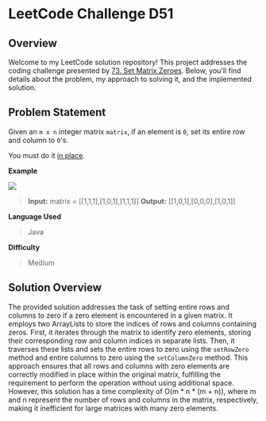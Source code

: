 ﻿
# LeetCode Challenge D51

## Overview

Welcome to my LeetCode solution repository! This project addresses the coding challenge presented by [73. Set Matrix Zeroes](https://leetcode.com/problems/set-matrix-zeroes/). Below, you'll find details about the problem, my approach to solving it, and the implemented solution.

## Problem Statement
Given an  `m x n`  integer matrix  `matrix`, if an element is  `0`, set its entire row and column to  `0`'s.

You must do it  [in place](https://en.wikipedia.org/wiki/In-place_algorithm).


**Example**
>
![](https://assets.leetcode.com/uploads/2020/08/17/mat1.jpg)
>**Input:** matrix = [[1,1,1],[1,0,1],[1,1,1]]
>**Output:** [[1,0,1],[0,0,0],[1,0,1]]

**Language Used**
> Java

**Difficulty**
> Medium

## Solution Overview
The provided solution addresses the task of setting entire rows and columns to zero if a zero element is encountered in a given matrix. It employs two ArrayLists to store the indices of rows and columns containing zeros. First, it iterates through the matrix to identify zero elements, storing their corresponding row and column indices in separate lists. Then, it traverses these lists and sets the entire rows to zero using the `setRowZero` method and entire columns to zero using the `setColumnZero` method. This approach ensures that all rows and columns with zero elements are correctly modified in place within the original matrix, fulfilling the requirement to perform the operation without using additional space. However, this solution has a time complexity of O(m * n * (m + n)), where m and n represent the number of rows and columns in the matrix, respectively, making it inefficient for large matrices with many zero elements.
